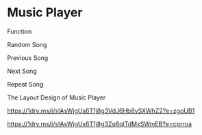 # Music Player
Function

Random Song 

Previous Song

Next Song

Repeat Song

The Layout Design of Music Player

https://1drv.ms/i/s!AsWjgUs6T1j8g3VdJ6Hb8vSXWhZ2?e=zgoUB1

https://1drv.ms/i/s!AsWjgUs6T1j8g3Zq6qlTdMxSWmEB?e=cprroa

